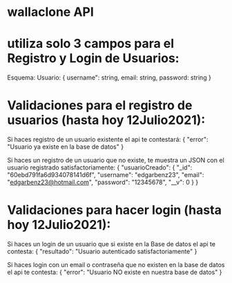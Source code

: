 # wallaclone API

# utiliza solo 3 campos para el Registro y Login de Usuarios: 
Esquema: Usuario: {
        username": string,
        email: string,
        password: string
}

# Validaciones para el registro de usuarios (hasta hoy 12Julio2021): 
Si haces registro de un usuario existente el api te contestará:
{
    "error": "Usuario ya existe en la base de datos"
}

Si haces un registro de un usuario que no existe, te muestra un JSON con el usuario registrado satisfactoriamente:
{
    "usuarioCreado": {
        "_id": "60ebd791fa6d934078141d6f",
        "username": "edgarbenz23",
        "email": "edgarbenz23@hotmail.com",
        "password": "12345678",
        "__v": 0
    }
}

# Validaciones para hacer login (hasta hoy 12Julio2021): 
Si haces un login de un usuario que si existe en la Base de datos el api te contesta:
{
    "resultado": "Usuario autenticado satisfactoriamente"
}

Si haces login con un email o contraseña que no existen en la base de datos el api te contesta:
{
    "error": "Usuario NO existe en nuestra base de datos"
}
